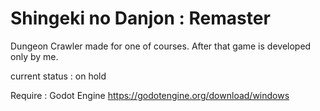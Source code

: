 # Shingeki no Danjon : Remaster

Dungeon Crawler made for one of courses. After that game is developed only by me.

current status : on hold

Require : Godot Engine https://godotengine.org/download/windows
